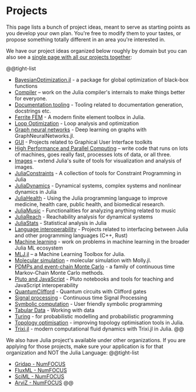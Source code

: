 # Projects

This page lists a bunch of project ideas, meant to serve as starting points as you develop your own plan. You're free to modify them to your tastes, or propose something totally different in an area you're interested in.

We have our project ideas organized below roughly by domain but you can also see a [single page with all our projects together](/jsoc/allprojects):

@@tight-list
* [BayesianOptimization.jl](/jsoc/gsoc/bayesopt/) - a package for global optimization of black-box functions
* [Compiler](/jsoc/gsoc/compiler/) – work on the Julia compiler's internals to make things better for everyone.
* [Documentation tooling](/jsoc/gsoc/documenter/) - Tooling related to documentation generation, docstrings etc.
* [Ferrite FEM](/jsoc/gsoc/ferrite-fem/) - A modern finite element toolbox in Julia.
* [Loop Optimization](/jsoc/gsoc/loopopt/) - Loop analysis and optimization
* [Graph neural networks](/jsoc/gsoc/gnn/) - Deep learning on graphs with GraphNeuralNetworks.jl.
* [GUI](/jsoc/gsoc/gui/) - Projects related to Graphical User Interface toolkits
* [High Performance and Parallel Computing](/jsoc/gsoc/hpc/) – write code that runs on lots of machines, goes really fast, processes lots of data, or all three.
* [Images](/jsoc/gsoc/images/) – extend Julia's suite of tools for visualization and analysis of images.
* [JuliaConstraints](/jsoc/gsoc/juliaconstraints/) - A collection of tools for Constraint Programming in Julia
* [JuliaDynamics](/jsoc/gsoc/juliadynamics/) - Dynamical systems, complex systems and nonlinear dynamics in Julia
* [JuliaHealth](/jsoc/gsoc/juliahealth/) - Using the Julia programming language to improve medicine, health care, public health, and biomedical research.
* [JuliaMusic](/jsoc/gsoc/juliamusic/) - Functionalities for analyzing anything related to music
* [JuliaReach](/jsoc/gsoc/juliareach/) - Reachability analysis for dynamical systems
* [JuliaStats](/jsoc/gsoc/juliastats/) - Statistical analysis in Julia
* [Language interoperability](/jsoc/gsoc/interop/) - Projects related to interfacing between Julia and other programming languages (C++, Rust)
* [Machine learning](/jsoc/gsoc/machine-learning) - work on problems in machine learning in the broader Julia ML ecosystem
* [MLJ.jl](/jsoc/gsoc/MLJ/) – a Machine Learning Toolbox for Julia.
* [Molecular simulation](/jsoc/gsoc/molly/) - molecular simulation with Molly.jl.
* [PDMPs and event-chain Monte Carlo](/jsoc/gsoc/pdmp/) - a family of continuous time Markov-Chain Monte Carlo methods.
* [Pluto and JavaScript](/jsoc/gsoc/pluto/) - Pluto notebooks and tools for teaching and JavaScript interoperability
* [QuantumClifford](/jsoc/gsoc/quantumclifford) - Quantum circuits with Clifford gates
* [Signal processing](/jsoc/gsoc/kalmanbucy/) - Continuous time Signal Processing
* [Symbolic computation](/jsoc/gsoc/symbolics/) - User friendly symbolic programming
* [Tabular Data](/jsoc/gsoc/tables/) - Working with data
* [Turing](/jsoc/gsoc/turing/) - for probabilistic modelling and probabilistic programming
* [Topology optimisation](/jsoc/gsoc/topopt/) - improving topology optimisation tools in Julia.
* [Trixi.jl](/jsoc/gsoc/trixi/) - modern computational fluid dynamics with Trixi.jl in Julia.
@@

We also have Julia project's available under other organizations. If you are applying for those projects, make sure your application is for that organization and NOT the Julia Language:
@@tight-list
* [Gridap - NumFOCUS](https://github.com/numfocus/gsoc#gridap)
* [FluxML - NumFOCUS](https://github.com/numfocus/gsoc#fluxml)
* [SciML - NumFOCUS](https://github.com/numfocus/gsoc#sciml)
* [ArviZ - NumFOCUS](https://github.com/numfocus/gsoc#arviz)
@@
